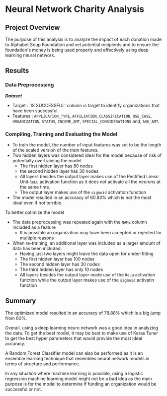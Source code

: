 # Neural Network Charity Analysis

## Project Overview

The purpose of this analysis is to analyze the impact of each donation made to Alphabet Soup Foundation and 
vet potential recipients and to ensure the foundation's money is being used properly and effectively using deep learning neural network.

## Results

### Data Preprocessing

**_Dataset_**

- Target : 'IS SUCCESSFUL' column is target to identify organizations that have been successful.
- Features : `APPLICATION_TYPE`, `AFFILIATION`, `CLASSIFICATION`, `USE_CASE`, `ORGANIZATION`, `STATUS`, 
`INCOME_AMT`, `SPECIAL_CONSIDERATIONS` and, `ASK_AMT`.

### Compiling, Training and Evaluating the Model

- To train the model, the number of input features was set to be the length of the scaled version of the train features.
- Two hidden layers was considered ideal for the model because of risk of potentially overtraining the model
  - The first hidden layer has 80 nodes
  - the second hidden layer has 30 nodes
  - All layers besides the output layer makes use of the Rectified Linear Unit `ReLu` activation function as it does not activate all the neurons at the same time.
  - The output layer makes use of the `sigmoid` activation function
- The model resulted in an accuracy of 60.83% which is not the most ideal even if not terrible.

To better optimize the model 
- The data preprocessing was repeated again with the `NAME` column included as a feature
  - It is possible an organization may have been accepted or rejected for multiple reasons
- When re-training, an additional layer was included as a larger amount of data has been included.
  - Having just two layers might leave the data open for under-fitting
  - The first hidden layer has 100 nodes
  - The second hidden layer has 30 nodes
  - The third hidden layer has only 10 nodes
  - All layers besides the output layer made use of the `ReLu` activation function while the output layer makes use of the `sigmoid` activatin function

## Summary

The optimized model resulted in an accuracy of 78.88% which is a big jump from 60%.

Overall, using a deep learning neuro network was a good idea in analyzing the data. To get the best model, it may be best to make use of Keras Tuner to get the best hyper parameters that would provide the most ideal accuracy.

A Random Forest Classifier model can also be performed as it is an ensemble learning technique that resembles neural network models in terms of structure and performance.

In any situation where machine learning is possible, using a logistic regression machine learning model might not be a bad idea as the main purpose is for the model to determine if funding an organization would be successful or not.


